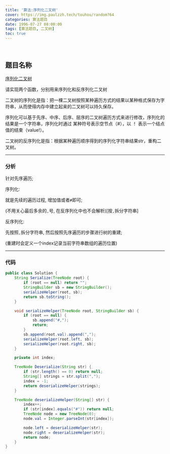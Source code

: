 ```yaml
---
title: '算法:序列化二叉树'
cover: https://img.paulzzh.tech/touhou/random?64
categories: 算法题目
date: 1996-07-27 08:00:00
tags: [算法题目, 二叉树]
toc: true
---
```


<br/>

<!--more-->

## 题目名称

[序列化二叉树](https://www.nowcoder.com/practice/cf7e25aa97c04cc1a68c8f040e71fb84?tpId=13&tqId=11214&tPage=4&rp=1&ru=%2Fta%2Fcoding-interviews&qru=%2Fta%2Fcoding-interviews%2Fquestion-ranking)

请实现两个函数，分别用来序列化和反序列化二叉树 

二叉树的序列化是指：把一棵二叉树按照某种遍历方式的结果以某种格式保存为字符串，从而使得内存中建立起来的二叉树可以持久保存。

序列化可以基于先序、中序、后序、层序的二叉树遍历方式来进行修改，序列化的结果是一个字符串，序列化时通过 某种符号表示空节点（#），以 ！ 表示一个结点值的结束（value!）。

二叉树的反序列化是指：根据某种遍历顺序得到的序列化字符串结果str，重构二叉树。

****

### 分析

针对先序遍历;

序列化:

就是先续的遍历过程, 增加值或者`#`即可;

(不用关心最后多余的`,`号, 在反序列化中也不会解析)[按`,`拆分字符串]

反序列化:

先按照`,`拆分字符串, 然后按照先序遍历的步骤进行树的重建;

(重建时会定义一个index记录当前字符串数组的遍历位置)

****

### 代码

```java
public class Solution {
    String Serialize(TreeNode root) {
        if (root == null) return "";
        StringBuilder sb = new StringBuilder();
        serializeHelper(root, sb);
        return sb.toString();
    }

    void serializeHelper(TreeNode root, StringBuilder sb) {
        if (root == null) {
            sb.append("#,");
            return;
        }
        sb.append(root.val).append(",");
        serializeHelper(root.left, sb);
        serializeHelper(root.right, sb);
    }

    private int index;

    TreeNode Deserialize(String str) {
        if (str.length() == 0) return null;
        String[] strings = str.split(",");
        index = -1;
        return deserializeHelper(strings);
    }

    TreeNode deserializeHelper(String[] str) {
        index++;
        if (str[index].equals("#")) return null;
        TreeNode node = new TreeNode(0);
        node.val = Integer.parseInt(str[index]);

        node.left = deserializeHelper(str);
        node.right = deserializeHelper(str);
        return node;
    }
}
```

